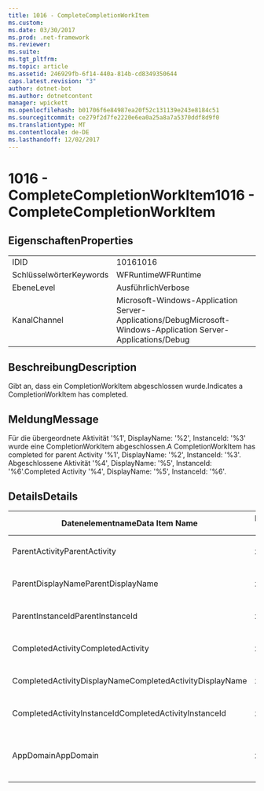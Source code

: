 ```yaml
---
title: 1016 - CompleteCompletionWorkItem
ms.custom: 
ms.date: 03/30/2017
ms.prod: .net-framework
ms.reviewer: 
ms.suite: 
ms.tgt_pltfrm: 
ms.topic: article
ms.assetid: 246929fb-6f14-440a-814b-cd8349350644
caps.latest.revision: "3"
author: dotnet-bot
ms.author: dotnetcontent
manager: wpickett
ms.openlocfilehash: b01706f6e84987ea20f52c131139e243e8184c51
ms.sourcegitcommit: ce279f2d7fe2220e6ea0a25a8a7a5370ddf8d9f0
ms.translationtype: MT
ms.contentlocale: de-DE
ms.lasthandoff: 12/02/2017
---
```

# <a name="1016---completecompletionworkitem"></a><span data-ttu-id="91ccb-102">1016 - CompleteCompletionWorkItem</span><span class="sxs-lookup"><span data-stu-id="91ccb-102">1016 - CompleteCompletionWorkItem</span></span>
## <a name="properties"></a><span data-ttu-id="91ccb-103">Eigenschaften</span><span class="sxs-lookup"><span data-stu-id="91ccb-103">Properties</span></span>  
  
|||  
|-|-|  
|<span data-ttu-id="91ccb-104">ID</span><span class="sxs-lookup"><span data-stu-id="91ccb-104">ID</span></span>|<span data-ttu-id="91ccb-105">1016</span><span class="sxs-lookup"><span data-stu-id="91ccb-105">1016</span></span>|  
|<span data-ttu-id="91ccb-106">Schlüsselwörter</span><span class="sxs-lookup"><span data-stu-id="91ccb-106">Keywords</span></span>|<span data-ttu-id="91ccb-107">WFRuntime</span><span class="sxs-lookup"><span data-stu-id="91ccb-107">WFRuntime</span></span>|  
|<span data-ttu-id="91ccb-108">Ebene</span><span class="sxs-lookup"><span data-stu-id="91ccb-108">Level</span></span>|<span data-ttu-id="91ccb-109">Ausführlich</span><span class="sxs-lookup"><span data-stu-id="91ccb-109">Verbose</span></span>|  
|<span data-ttu-id="91ccb-110">Kanal</span><span class="sxs-lookup"><span data-stu-id="91ccb-110">Channel</span></span>|<span data-ttu-id="91ccb-111">Microsoft-Windows-Application Server-Applications/Debug</span><span class="sxs-lookup"><span data-stu-id="91ccb-111">Microsoft-Windows-Application Server-Applications/Debug</span></span>|  
  
## <a name="description"></a><span data-ttu-id="91ccb-112">Beschreibung</span><span class="sxs-lookup"><span data-stu-id="91ccb-112">Description</span></span>  
 <span data-ttu-id="91ccb-113">Gibt an, dass ein CompletionWorkItem abgeschlossen wurde.</span><span class="sxs-lookup"><span data-stu-id="91ccb-113">Indicates a CompletionWorkItem has completed.</span></span>  
  
## <a name="message"></a><span data-ttu-id="91ccb-114">Meldung</span><span class="sxs-lookup"><span data-stu-id="91ccb-114">Message</span></span>  
 <span data-ttu-id="91ccb-115">Für die übergeordnete Aktivität '%1', DisplayName: '%2', InstanceId: '%3' wurde eine CompletionWorkItem abgeschlossen.</span><span class="sxs-lookup"><span data-stu-id="91ccb-115">A CompletionWorkItem has completed for parent Activity '%1', DisplayName: '%2', InstanceId: '%3'.</span></span> <span data-ttu-id="91ccb-116">Abgeschlossene Aktivität '%4', DisplayName: '%5', InstanceId: '%6'.</span><span class="sxs-lookup"><span data-stu-id="91ccb-116">Completed Activity '%4', DisplayName: '%5', InstanceId: '%6'.</span></span>  
  
## <a name="details"></a><span data-ttu-id="91ccb-117">Details</span><span class="sxs-lookup"><span data-stu-id="91ccb-117">Details</span></span>  
  
|<span data-ttu-id="91ccb-118">Datenelementname</span><span class="sxs-lookup"><span data-stu-id="91ccb-118">Data Item Name</span></span>|<span data-ttu-id="91ccb-119">Datenelementtyp</span><span class="sxs-lookup"><span data-stu-id="91ccb-119">Data Item Type</span></span>|<span data-ttu-id="91ccb-120">Beschreibung</span><span class="sxs-lookup"><span data-stu-id="91ccb-120">Description</span></span>|  
|--------------------|--------------------|-----------------|  
|<span data-ttu-id="91ccb-121">ParentActivity</span><span class="sxs-lookup"><span data-stu-id="91ccb-121">ParentActivity</span></span>|<span data-ttu-id="91ccb-122">xs:string</span><span class="sxs-lookup"><span data-stu-id="91ccb-122">xs:string</span></span>|<span data-ttu-id="91ccb-123">Der Typname der übergeordneten Aktivität.</span><span class="sxs-lookup"><span data-stu-id="91ccb-123">The type name of the parent activity.</span></span>|  
|<span data-ttu-id="91ccb-124">ParentDisplayName</span><span class="sxs-lookup"><span data-stu-id="91ccb-124">ParentDisplayName</span></span>|<span data-ttu-id="91ccb-125">xs:string</span><span class="sxs-lookup"><span data-stu-id="91ccb-125">xs:string</span></span>|<span data-ttu-id="91ccb-126">Der Anzeigename der übergeordneten Aktivität.</span><span class="sxs-lookup"><span data-stu-id="91ccb-126">The display name of the parent activity.</span></span>|  
|<span data-ttu-id="91ccb-127">ParentInstanceId</span><span class="sxs-lookup"><span data-stu-id="91ccb-127">ParentInstanceId</span></span>|<span data-ttu-id="91ccb-128">xs:string</span><span class="sxs-lookup"><span data-stu-id="91ccb-128">xs:string</span></span>|<span data-ttu-id="91ccb-129">Die Instanz-ID der übergeordneten Aktivität.</span><span class="sxs-lookup"><span data-stu-id="91ccb-129">The instance id of the parent activity.</span></span>|  
|<span data-ttu-id="91ccb-130">CompletedActivity</span><span class="sxs-lookup"><span data-stu-id="91ccb-130">CompletedActivity</span></span>|<span data-ttu-id="91ccb-131">xs:string</span><span class="sxs-lookup"><span data-stu-id="91ccb-131">xs:string</span></span>|<span data-ttu-id="91ccb-132">Der Typname der abgeschlossenen Aktivität.</span><span class="sxs-lookup"><span data-stu-id="91ccb-132">The type name of the completed activity.</span></span>|  
|<span data-ttu-id="91ccb-133">CompletedActivityDisplayName</span><span class="sxs-lookup"><span data-stu-id="91ccb-133">CompletedActivityDisplayName</span></span>|<span data-ttu-id="91ccb-134">xs:string</span><span class="sxs-lookup"><span data-stu-id="91ccb-134">xs:string</span></span>|<span data-ttu-id="91ccb-135">Der Anzeigename der abgeschlossenen Aktivität.</span><span class="sxs-lookup"><span data-stu-id="91ccb-135">The display name of the completed activity.</span></span>|  
|<span data-ttu-id="91ccb-136">CompletedActivityInstanceId</span><span class="sxs-lookup"><span data-stu-id="91ccb-136">CompletedActivityInstanceId</span></span>|<span data-ttu-id="91ccb-137">xs:string</span><span class="sxs-lookup"><span data-stu-id="91ccb-137">xs:string</span></span>|<span data-ttu-id="91ccb-138">Die Instanz-ID der abgeschlossenen Aktivität.</span><span class="sxs-lookup"><span data-stu-id="91ccb-138">The instance id of the completed activity.</span></span>|  
|<span data-ttu-id="91ccb-139">AppDomain</span><span class="sxs-lookup"><span data-stu-id="91ccb-139">AppDomain</span></span>|<span data-ttu-id="91ccb-140">xs:string</span><span class="sxs-lookup"><span data-stu-id="91ccb-140">xs:string</span></span>|<span data-ttu-id="91ccb-141">Die von AppDomain.CurrentDomain.FriendlyName zurückgegebene Zeichenfolge.</span><span class="sxs-lookup"><span data-stu-id="91ccb-141">The string returned by AppDomain.CurrentDomain.FriendlyName.</span></span>|
